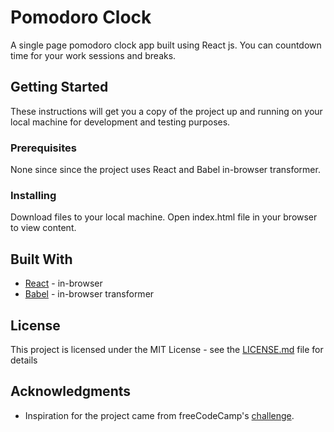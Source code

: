 # Pomodoro Clock
A single page pomodoro clock app built using React js. You can countdown time for your work sessions and breaks.

## Getting Started

These instructions will get you a copy of the project up and running on your local machine for development and testing purposes. 

### Prerequisites

None since since the project uses React and Babel in-browser transformer.

### Installing

Download files to your local machine. 
Open index.html file in your browser to view content.


## Built With
* [React](https://reactjs.org/blog/2017/09/26/react-v16.0.html) - in-browser
* [Babel](https://babeljs.io/) - in-browser transformer

## License

This project is licensed under the MIT License - see the [LICENSE.md](https://github.com/Edwin-F/pomodoroclock/blob/master/LICENSE) file for details

## Acknowledgments

* Inspiration for the project came from freeCodeCamp's [challenge](https://www.freecodecamp.org/challenges/build-a-pomodoro-clock).
